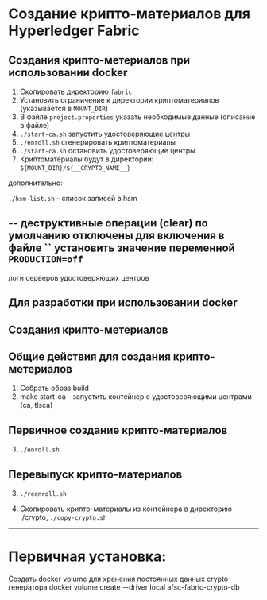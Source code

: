 # Создание крипто-материалов для Hyperledger Fabric


## Создания крипто-метериалов при использовании docker
1) Скопировать директорию `fabric`
2) Установить ограничение к директории криптоматериалов (указывается в `MOUNT_DIR`)
3) В файле `project.properties` указать необходимые данные (описание в файле)
4) `./start-ca.sh` запустить удостоверяющие центры
5) `./enroll.sh` сгенерировать криптоматериалы
6) `./start-ca.sh` остановить удостоверяющие центры
7) Криптоматериалы будут в директории: `${MOUNT_DIR}/${__CRYPTO_NAME__}`

дополнительно: 

`./hsm-list.sh` - список записей в hsm

--
деструктивные операции (clear) по умолчанию отключены
для включения в файле `` установить значение переменной `PRODUCTION=off`
--
логи серверов удостоверяющих центров 

## Для разработки при использовании docker
## Создания крипто-метериалов
## Общие действия для создания крипто-метериалов

1) Собрать образ build
2) make start-ca - запустить контейнер с удостоверяющими центрами (ca, tlsca)


## Первичное создание крипто-материалов
3) `./enroll.sh`


## Перевыпуск крипто-материалов
3) `./reenroll.sh`


4) Скопировать крипто-материалы из контейнера в директорию ./crypto,
`./copy-crypto.sh`

--------
# Первичная установка:

Создать docker volume для хранения постоянных данных crypto генератора
docker volume create --driver local afsc-fabric-crypto-db


